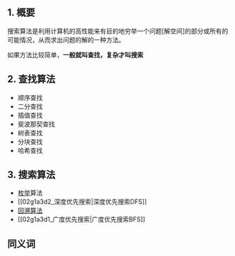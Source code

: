 
## 1. 概要

搜索算法是利用计算机的高性能来有目的地穷举一个问题[解空间]的部分或所有的可能情况，从而求出问题的解的一种方法。

如果方法比较简单，**一般就叫查找，复杂才叫搜索**



## 2. 查找算法

-  顺序查找
- 二分查找
- 插值查找
- 斐波那契查找
- 树表查找
- 分块查找
- 哈希查找


## 3. 搜索算法

- [枚举]()算法
- [[02g1a3d2_深度优先搜索|深度优先搜索DFS]]
- [回溯算法]()
- [[02g1a3d1_广度优先搜索|广度优先搜索BFS]]



## 同义词


